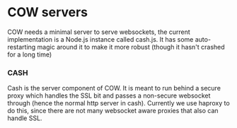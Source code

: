COW servers
===========

COW needs a minimal server to serve websockets, the current implementation
is a Node.js instance called cash.js. It has some auto-restarting magic 
around it to make it more robust (though it hasn't crashed for a long time)

### CASH ###

Cash is the server component of COW. It is meant to run behind a secure 
proxy which handles the SSL bit and passes a non-secure websocket through 
(hence the normal http server in cash). Currently we use haproxy to do this,
since there are not many websocket aware proxies that also can handle SSL.